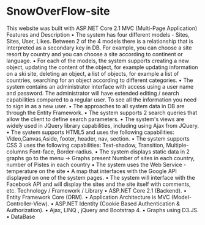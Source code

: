 # SnowOverFlow-site
This website was built with ASP.NET Core 2.1 MVC (Multi-Page Application)
Features and Description
•	The system has four different models - Sites, Sites, User, Likes. Between 2 of the 4 models there is a relationship that is interpreted as a secondary key in DB. For example, you can choose a site resort by country and you can choose a site according to continent or language.
•	For each of the models, the system supports creating a new object, updating the content of the object, for example updating information on a ski site, deleting an object, a list of objects, for example a list of countries, searching for an object according to different categories.
•	The system contains an administrator interface with access using a user name and password. The administrator will have extended editing / search capabilities compared to a regular user.
To see all the information you need to sign in as a new user.
•	The approaches to all system data in DB are through the Entity Framework.
•	The system supports 2 search queries that allow the client to define search parameters.
•	The system's views are widely used in JQuery library capabilities, including using Ajax from JQuery.
•	The system supports HTML5 and uses the following capabilities: Video,Canvas,Aside, footer, header, nav, section.
•	The system supports CSS 3 uses the following capabilities: Text-shadow, Transition, Multiple-columns Font-face, Border-radius.
•	The system displays static data in 2 graphs go to the menu -> Graphs present Number of sites in each country, number of Pistes in each country
•	The system uses the Web Service - temperature on the site
•	A map that interfaces with the Google API displayed on one of the system pages.
•	The system will interface with the Facebook API and will display the sites and the site itself with comments, etc.
Technology / Framework / Library
•	ASP.NET Core 2.1 (Backend).
•	Entity Framework Core (ORM).
•	Application Architecture is MVC (Model-Controller-View).
•	ASP.NET Identity (Cookie Based Authentication & Authorization).
•	Ajax, LINQ , jQuery and Bootstrap 4.
•	Graphs using D3.JS.
•	DataBase


